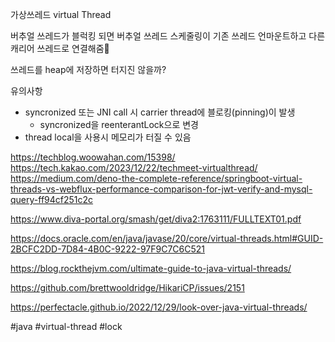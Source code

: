 
가상쓰레드
virtual Thread

버추얼 쓰레드가 블럭킹 되면
버추얼 쓰레드 스케줄링이 
기존 쓰레드 언마운트하고
다른 캐리어 쓰레드로 연결해줌

쓰레드를 heap에 저장하면 터지진 않을까?

유의사항
- syncronized 또는 JNI call 시  carrier thread에 블로킹(pinning)이 발생
	- syncronized을 reenterantLock으로 변경
- thread local을 사용시 메모리가 터질 수 있음

https://techblog.woowahan.com/15398/
https://tech.kakao.com/2023/12/22/techmeet-virtualthread/
https://medium.com/deno-the-complete-reference/springboot-virtual-threads-vs-webflux-performance-comparison-for-jwt-verify-and-mysql-query-ff94cf251c2c

https://www.diva-portal.org/smash/get/diva2:1763111/FULLTEXT01.pdf

https://docs.oracle.com/en/java/javase/20/core/virtual-threads.html#GUID-2BCFC2DD-7D84-4B0C-9222-97F9C7C6C521

https://blog.rockthejvm.com/ultimate-guide-to-java-virtual-threads/

https://github.com/brettwooldridge/HikariCP/issues/2151 

https://perfectacle.github.io/2022/12/29/look-over-java-virtual-threads/


#java
#virtual-thread
#lock